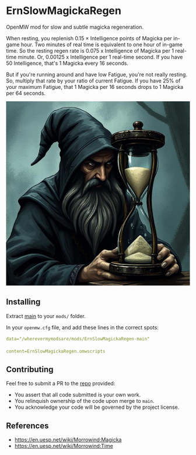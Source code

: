 # ErnSlowMagickaRegen
OpenMW mod for slow and subtle magicka regeneration.

When resting, you replenish 0.15 × Intelligence points of Magicka per in-game hour. Two minutes of real time is equivalent to one hour of in-game time.
So the resting regen rate is 0.075 x Intelligence of Magicka per 1 real-time minute.
Or, 0.00125 x Intelligence per 1 real-time second.
If you have 50 Intelligence, that's 1 Magicka every 16 seconds.

But if you're running around and have low Fatigue, you're not really resting. So, multiply that rate by your ratio of current Fatigue.
If you have 25% of your maximum Fatigue, that 1 Magicka per 16 seconds drops to 1 Magicka per 64 seconds.

![example](title_image.jpg)

## Installing
Extract [main](https://github.com/erinpentecost/ErnSlowMagickaRegen/archive/refs/heads/main.zip) to your `mods/` folder.


In your `openmw.cfg` file, and add these lines in the correct spots:

```yaml
data="/wherevermymodsare/mods/ErnSlowMagickaRegen-main"

content=ErnSlowMagickaRegen.omwscripts
```

## Contributing

Feel free to submit a PR to the [repo](https://github.com/erinpentecost/ErnSlowMagickaRegen) provided:

* You assert that all code submitted is your own work.
* You relinquish ownership of the code upon merge to `main`.
* You acknowledge your code will be governed by the project license.


## References

* https://en.uesp.net/wiki/Morrowind:Magicka
* https://en.uesp.net/wiki/Morrowind:Time
